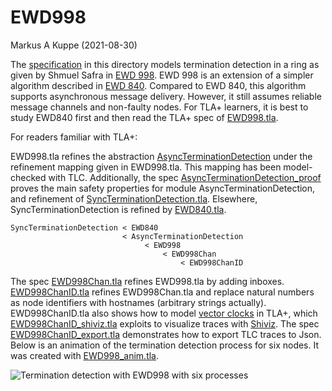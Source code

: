 EWD998
================
Markus A Kuppe
(2021-08-30)

The [specification](./EWD998.tla) in this directory models termination
detection in a ring as given by Shmuel Safra in
[EWD 998](https://www.cs.utexas.edu/users/EWD/ewd09xx/EWD998.PDF). EWD
998 is an extension of a simpler algorithm described in [EWD
840](../ewd840). Compared to EWD 840, this algorithm supports
asynchronous message delivery. However, it still assumes reliable
message channels and non-faulty nodes. For TLA+ learners, it is best to
study EWD840 first and then read the TLA+ spec of
[EWD998.tla](./EWD998.tla).

For readers familiar with TLA+:

EWD998.tla refines the abstraction
[AsyncTerminationDetection](./AsyncTerminationDetection.tla) under the
refinement mapping given in EWD998.tla. This mapping has been
model-checked with TLC. Additionally, the spec
[AsyncTerminationDetection\_proof](./AsyncTerminationDetection_proof.tla)
proves the main safety properties for module AsyncTerminationDetection,
and refinement of
[SyncTerminationDetection.tla](../ewd840/SyncTerminationDetection.tla).
Elsewhere, SyncTerminationDetection is refined by
[EWD840.tla](../ewd840/EWD840.tla).

    SyncTerminationDetection < EWD840
                             < AsyncTerminationDetection 
                                  < EWD998
                                      < EWD998Chan
                                          < EWD998ChanID

The spec [EWD998Chan.tla](./EWD998Chan.tla) refines EWD998.tla by adding
inboxes. [EWD998ChanID.tla](./EWD998ChanID.tla) refines EWD998Chan.tla
and replace natural numbers as node identifiers with hostnames
(arbitrary strings actually). EWD998ChanID.tla also shows how to model
[vector clocks](https://en.wikipedia.org/wiki/Vector_clock) in TLA+,
which [EWD998ChanID\_shiviz.tla](./EWD998ChanID_shiviz.tla) exploits to
visualize traces with [Shiviz](https://bestchai.bitbucket.io/shiviz/).
The spec [EWD998ChanID\_export.tla](./EWD998ChanID_export.tla)
demonstrates how to export TLC traces to Json. Below is an animation of
the termination detection process for six nodes. It was created with
[EWD998\_anim.tla](./EWD998_anim.tla).

![Termination detection with EWD998 with six processes](./EWD998.gif)
